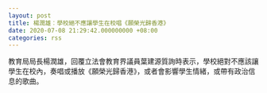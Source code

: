 ```yaml
---
layout: post
title: 楊潤雄︰學校絕不應讓學生在校唱《願榮光歸香港》
date: 2020-07-08 21:29:42.000000000 +08:00
categories: rss
---
```


教育局局長楊潤雄，回覆立法會教育界議員葉建源質詢時表示，學校絕對不應該讓學生在校內，奏唱或播放《願榮光歸香港》，或者會影響學生情緒，或帶有政治信息的歌曲。
